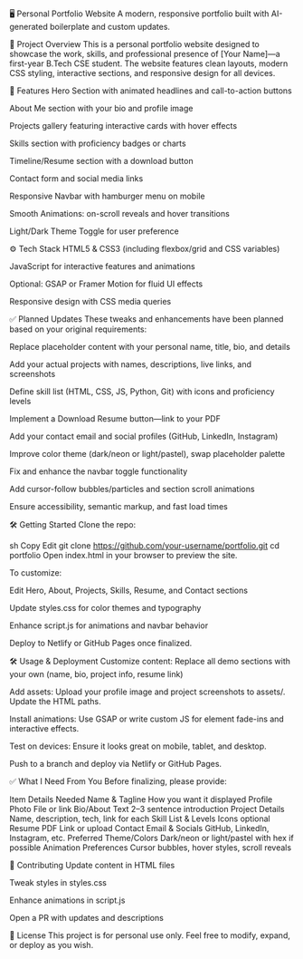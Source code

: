🖥️ Personal Portfolio Website
A modern, responsive portfolio built with AI-generated boilerplate and custom updates.

🚀 Project Overview
This is a personal portfolio website designed to showcase the work, skills, and professional presence of [Your Name]—a first-year B.Tech CSE student. The website features clean layouts, modern CSS styling, interactive sections, and responsive design for all devices.

🎯 Features
Hero Section with animated headlines and call-to-action buttons

About Me section with your bio and profile image

Projects gallery featuring interactive cards with hover effects

Skills section with proficiency badges or charts

Timeline/Resume section with a download button

Contact form and social media links

Responsive Navbar with hamburger menu on mobile

Smooth Animations: on-scroll reveals and hover transitions

Light/Dark Theme Toggle for user preference

⚙️ Tech Stack
HTML5 & CSS3 (including flexbox/grid and CSS variables)

JavaScript for interactive features and animations

Optional: GSAP or Framer Motion for fluid UI effects

Responsive design with CSS media queries

✅ Planned Updates
These tweaks and enhancements have been planned based on your original requirements:

Replace placeholder content with your personal name, title, bio, and details

Add your actual projects with names, descriptions, live links, and screenshots

Define skill list (HTML, CSS, JS, Python, Git) with icons and proficiency levels

Implement a Download Resume button—link to your PDF

Add your contact email and social profiles (GitHub, LinkedIn, Instagram)

Improve color theme (dark/neon or light/pastel), swap placeholder palette

Fix and enhance the navbar toggle functionality

Add cursor-follow bubbles/particles and section scroll animations

Ensure accessibility, semantic markup, and fast load times

🛠️ Getting Started
Clone the repo:

sh
Copy
Edit
git clone https://github.com/your-username/portfolio.git
cd portfolio
Open index.html in your browser to preview the site.

To customize:

Edit Hero, About, Projects, Skills, Resume, and Contact sections

Update styles.css for color themes and typography

Enhance script.js for animations and navbar behavior

Deploy to Netlify or GitHub Pages once finalized.

🛠️ Usage & Deployment
Customize content: Replace all demo sections with your own (name, bio, project info, resume link)

Add assets: Upload your profile image and project screenshots to assets/. Update the HTML paths.

Install animations: Use GSAP or write custom JS for element fade-ins and interactive effects.

Test on devices: Ensure it looks great on mobile, tablet, and desktop.

Push to a branch and deploy via Netlify or GitHub Pages.

✅ What I Need From You
Before finalizing, please provide:

Item	Details Needed
Name & Tagline	How you want it displayed
Profile Photo	File or link
Bio/About Text	2–3 sentence introduction
Project Details	Name, description, tech, link for each
Skill List & Levels	Icons optional
Resume PDF	Link or upload
Contact Email & Socials	GitHub, LinkedIn, Instagram, etc.
Preferred Theme/Colors	Dark/neon or light/pastel with hex if possible
Animation Preferences	Cursor bubbles, hover styles, scroll reveals

🤝 Contributing
Update content in HTML files

Tweak styles in styles.css

Enhance animations in script.js

Open a PR with updates and descriptions

🧩 License
This project is for personal use only. Feel free to modify, expand, or deploy as you wish.

